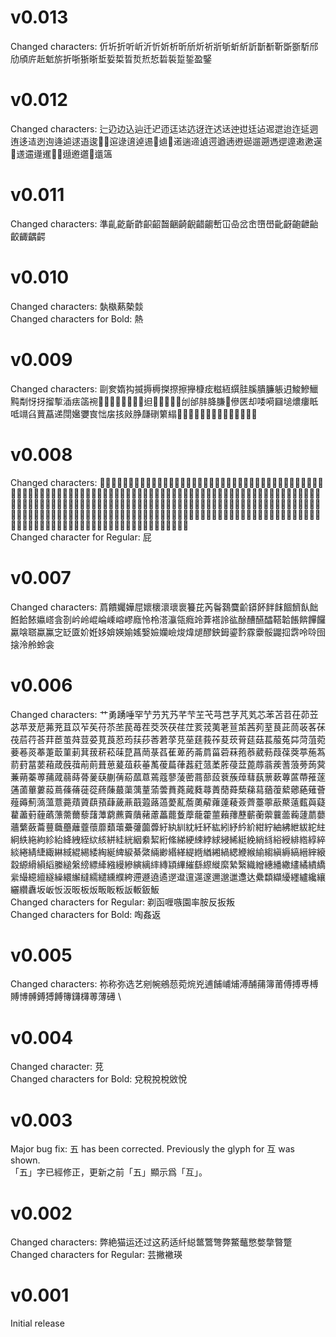 # v0.013
Changed characters: 伒圻折听岓沂忻妡析昕斦炘祈斨斪蚚紤訢斮斱靳斲斵馸邤劤頎庍赾鬿旂折哳狾晣埑娎梊晢烲焎悊硩裚踅銴盈鋻
# v0.012
Changed characters: 辷辸边込辿迁迉迊迋迏迒迓迕迖迗迚𨑬𨑳迠迡迣迨迮𨒂迵迶迻迼迾迿逄逌逑逜逡𨓦𬨨逭逯逳逴逷𨓬𨔁𫐮逽遄遆遉遌遒遖𨔼𨔽遛遡遤𨕬遧遫遬遳𨖍䢭䢮𨗨𨗴𨗹𨗿𨘀𨘋𨘥𨘷𨘻簻
# v0.011
Changed characters: 準齓齕齗齚齞齠齧齫齮齯齰齺㟻冚喦岔峹嶞嶨齔齖齙齛齝齩齱齵齶
# v0.010
Changed characters: 埶槸爇槷燅 \
Changed characters for Bold: 熱
# v0.009
Changed characters: 剾奒媠抅揻搙槈搩摖擦攑槺痃糍絚繏胿膎膭臁躼迌鮻鰺鱲黗㔂㤉㧎㨨㨻㴙㾀䈄䘼𠞭𡳞𦉎𦊓𦜆𦟪𧉟𧿬𨑨𩑾𩛩𩸙𫟂𰹬刣邰肨胮膁𩚨傪匧却唩嗬圝塠燶瘻眡呧竵臽蕒藠递閕㜮㜷㝗㤕㧁㧡㪐㬹㼓䃗䉂䌈𢎙𢱤𢳪𤘅𤸁𤸱𧻴𨒇𨢑𩜄𩜰𪘒𫟧𫠛
# v0.008
Changed characters: 𡂫㩋奫橚櫹歗潚熽璛簫蠨驌鱐鷫鼘𤄙𤑳芩鈶飡䬬姸娽彔淥崯燠箠箬篋篳篴簉簻籙籝籩郪釢釫釾鈆鈚梐狴悂螕鎞篦砒磇笓膍吡秕沘粊貔豼蚍魮阰坒玭鈜鉥銍銨鋐鋘鋣鋩鋬鋶錥錵鍇鍔鍭鎒鎡鎪鎯鎸鏠鏮鏺鐏鐕鐖鐝鐩鐭鐯鑞鑹飥飦飫飵飶飺餂餈餎餕餗餙餜餟餩餪餫餭餱餲餳餷餹餻餼饀饁饃饇饊饍饎饐饔饗饘饙饛饝饟饡饢攮𠸎拏𤆣𤏸𤗈椄翣帹椄鯜踥𤸻𦸅𨰉㵦㷭䃮䆃䆳䊚䌥䎭䗬䘵淥䢜䢩䩮䭔䭤䱚旤曃莂辻迩迯逎逥逩逫逬逰遀遟遱邌餶饏鬇鎩膙襁鏹繈鏻鐶飣餖餮饕鉞銕銙鋂鋋鋌鋃鎚𩜠𩟔䥑釹銣銥銦銩鍅鍩鎝鎦鏌鐨鐽喰銃鋹𱁬𰻞䢢䢍逶遢 \
Changed character for Regular: 屁
# v0.007
Changed characters: 菺饋孎嬅𡲬㜳櫰瀤瓌褱籑芘芮鬠鷋麌齘䥈䬪䬳䬴䭅䭣飤飿餁餄餏㜲㟷侌剳岒岭崐崘嵊嵱嵺廕怜柃溚灜瓴癊竛葊褡詅谹酴醩醼醽鞳韐餦餴饆饠驘𠹸𦖿蠃鸁㝎䍇匳妎姙姼媕媖媮媱嫛嬐孏嶮焌煒煺醪鉠鉧鎏霒霡靀骽鼹𢫏𩃬呤唥囹搇泠舲蛉衾
# v0.006
Changed characters: 艹勇踴唾罕艼芀艽艿芊芐芏芅芎芑芓芃芄芯苯苫苕茌茆苙苾苹茇苨茀茺苴苡苲苵苻苶苤苠苺茬茭茨茯荏茳荄茙荑荖荁茦茜茢荎茛茈茼荍茖茠茷茩荇荅荓茞茧荈荳荽莧莨荵荺荴莏莕莙莩莌莝莛莪莋荾莰莦莚菇萇菔菟茻菏菹菀菨菤菼菶萐菆菫莿萁菝菥菘菋菎菖菵菉萏萑萆菂菕菺菑菪菻菢菾葳葧葭葆葖葶葹蒍葥葑葍葽葙葴蔇葞萷萴葺葸萲葅萩菙萭葰萹葎葌葒蒎葇葄葠葐蓖蓐蓊蒺蓍蒗蒡蒟蓂蒹蒴蓁蒪蒱蒧蒻蒔蓇蓌蒛蒯蒨蒶蓏蒠蔫蔻蓼蔆蔤蔏蔀蔎蔉蔟蔊蔧蓺蔈蔌蓴蓲蔕蓷蓫蓪蓾蓽蔞蔱蔦蓧蓨蓰蓯蔠蔯蕞蕖蕅蕫蕍蕓蕡蕘蕆蕤蕁蕢蕑蕣蔾蕛蕮蕕蕧蕠薌蕝薙薈薤薅薊薃薀薏薧薠薋蕻蕷蕼薉薡蕺蕸蕗薖薆薍薝薁薢蕹薘薐薟薺薹薴藃藂薳薽藇薿藋藎薱薶蘤薸薷薾藜藷藫藭藨藚藬藸藘藟藣藑藦蘢藿蘁藾蘀藶蘄蘅蘌蘘蘦蘜蘧蘮蘡蘠蘩蘞蘥蘴蘵蘲蘺虀蘹蘼蘱蘾虆虇虈虋紆紈紃紞紝紑紘紖紓紟紒紺紵紬紼紲紱紽紸絅紩絁絇紾紿絳絏絰絘絯絣絓絖絪絭絜絎絛綈綆綀綍絿綅絺綎絻綃絼綌綬緋綹綧綷緂綣綪緁緅綝緎緄緆緌綯綖綼綟綦綮緉緲緡緙緹緪緧緗緺緦緶緱緰縐縝縟縞縉縡縗縠縓縎縜縚縢縋縏縍縹縴繈縵縿縯縭繂縳顈縪繀繇縩縰縻縶繄織繒繐繙繖繣繘繢繑繠繓繶繵繸繰繯繲繨繻繾纁纀絝遰遯遶遹遻邆邅遾邃邇邈邋邍达纍纇纈纋纆纑纔纕纚纘纛坂岅㤆汳昄板炍畈眅粄䛀䡊鈑魬 \
Changed characters for Regular: 剃函喱嗾園率胺反扳叛 \
Changed characters for Bold: 啕姦返
# v0.005
Changed characters: 祢称弥选艺剜帵鵷葾菀焥兇逋餔峬烳溥酺蒱簿莆傅搏尃榑賻博髆鎛猼餺簙鑮欂蒪薄礡 \
# v0.004 
Changed character: 莌 \
Changed characters for Bold: 兌稅挩梲敓悅
# v0.003
Major bug fix: 五 has been corrected. Previously the glyph for 互 was shown. \
「五」字已經修正，更新之前「五」顯示爲「互」。
# v0.002
Changed characters: 弊絶猫运还过这葯适䊹縂鄨鷩彆弊鱉虌憋嫳撆暼蹩 \
Changed characters for Regular: 芸撇襒瑛
# v0.001
Initial release
